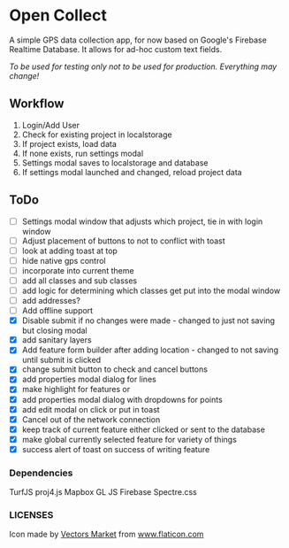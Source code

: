 # Open Collect

A simple GPS data collection app, for now based on Google's Firebase Realtime Database. It allows for ad-hoc custom text fields. 

*To be used for testing only not to be used for production. Everything may change!*

## Workflow

1. Login/Add User
2. Check for existing project in localstorage
3. If project exists, load data
4. If none exists, run settings modal
5. Settings modal saves to localstorage and database
6. If settings modal launched and changed, reload project data


## ToDo

* [ ] Settings modal window that adjusts which project, tie in with login window
* [ ] Adjust placement of buttons to not to conflict with toast
* [ ] look at adding toast at top
* [ ] hide native gps control
* [ ] incorporate into current theme
* [ ] add all classes and sub classes
* [ ] add logic for determining which classes get put into the modal window
* [ ] add addresses?
* [ ] Add offline support
* [X] Disable submit if no changes were made - changed to just not saving but closing modal
* [X] add sanitary layers
* [X] Add feature form builder after adding location - changed to not saving until submit is clicked
* [X] change submit button to check and cancel buttons
* [X] add properties modal dialog for lines
* [X] make highlight for features or
* [X] add properties modal dialog with dropdowns for points
* [X] add edit modal on click or put in toast
* [X] Cancel out of the network connection
* [X] keep track of current feature either clicked or sent to the database
* [X] make global currently selected feature for variety of things
* [X] success alert of toast on success of writing feature

### Dependencies
TurfJS
proj4.js
Mapbox GL JS
Firebase
Spectre.css

### LICENSES
Icon made by [Vectors Market](https://www.flaticon.com/authors/vectors-market) from www.flaticon.com